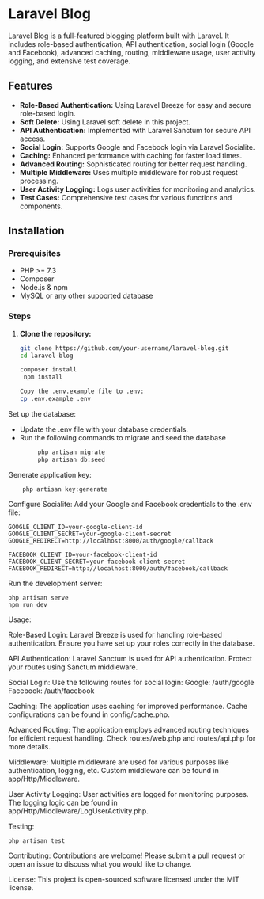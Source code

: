 # Laravel Blog

Laravel Blog is a full-featured blogging platform built with Laravel. It includes role-based authentication, API authentication, social login (Google and Facebook), advanced caching, routing, middleware usage, user activity logging, and extensive test coverage.

## Features

- **Role-Based Authentication:** Using Laravel Breeze for easy and secure role-based login.
- **Soft Delete:** Using Laravel soft delete in this project.
- **API Authentication:** Implemented with Laravel Sanctum for secure API access.
- **Social Login:** Supports Google and Facebook login via Laravel Socialite.
- **Caching:** Enhanced performance with caching for faster load times.
- **Advanced Routing:** Sophisticated routing for better request handling.
- **Multiple Middleware:** Uses multiple middleware for robust request processing.
- **User Activity Logging:** Logs user activities for monitoring and analytics.
- **Test Cases:** Comprehensive test cases for various functions and components.

## Installation

### Prerequisites

- PHP >= 7.3
- Composer
- Node.js & npm
- MySQL or any other supported database

### Steps

1. **Clone the repository:**
   ```sh
   git clone https://github.com/your-username/laravel-blog.git
   cd laravel-blog

   composer install
    npm install
   
   Copy the .env.example file to .env:
   cp .env.example .env


Set up the database:
- Update the .env file with your database credentials.
- Run the following commands to migrate and seed the database
    ```sh
         php artisan migrate
         php artisan db:seed

Generate application key:

        php artisan key:generate

Configure Socialite:
Add your Google and Facebook credentials to the .env file:
    
    GOOGLE_CLIENT_ID=your-google-client-id
    GOOGLE_CLIENT_SECRET=your-google-client-secret
    GOOGLE_REDIRECT=http://localhost:8000/auth/google/callback
    
    FACEBOOK_CLIENT_ID=your-facebook-client-id
    FACEBOOK_CLIENT_SECRET=your-facebook-client-secret
    FACEBOOK_REDIRECT=http://localhost:8000/auth/facebook/callback

Run the development server:

    php artisan serve
    npm run dev

Usage:

 Role-Based Login:
  Laravel Breeze is used for handling role-based authentication. Ensure you have set up your roles correctly in the database.
  
 API Authentication:
  Laravel Sanctum is used for API authentication. Protect your routes using Sanctum middleware.
  
Social Login:
  Use the following routes for social login:
    Google: /auth/google
    Facebook: /auth/facebook
    
Caching:
  The application uses caching for improved performance. Cache configurations can be found in config/cache.php.
  
Advanced Routing:
  The application employs advanced routing techniques for efficient request handling. Check routes/web.php and routes/api.php for more details.
  
Middleware:
  Multiple middleware are used for various purposes like authentication, logging, etc. Custom middleware can be found in app/Http/Middleware.
  
User Activity Logging:
  User activities are logged for monitoring purposes. The logging logic can be found in app/Http/Middleware/LogUserActivity.php.
  
Testing:
      
    php artisan test

Contributing:
    Contributions are welcome! Please submit a pull request or open an issue to discuss what you would like to change.

License:
    This project is open-sourced software licensed under the MIT license.







